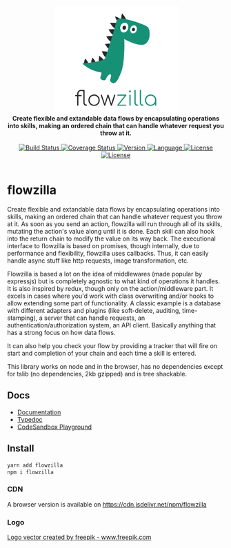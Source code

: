 <div align="center">
  <a href="https://github.com/bkniffler/flowzilla">
    <img alt="flowzilla" src="https://raw.githubusercontent.com/bkniffler/flowzilla/master/assets/logo.png" height="250px" />
  </a>
</div>
<div align="center">
  <strong>Create flexible and extandable data flows by encapsulating operations into skills, making an ordered chain that can handle whatever request you throw at it.</strong>
  <br />
  <br />
  <a href="https://travis-ci.org/bkniffler/flowzilla">
    <img src="https://img.shields.io/travis/bkniffler/flowzilla.svg?style=flat-square" alt="Build Status">
  </a>
  <a href="https://codecov.io/github/bkniffler/flowzilla">
    <img src="https://img.shields.io/codecov/c/github/bkniffler/flowzilla.svg?style=flat-square" alt="Coverage Status">
  </a>
  <a href="https://github.com/bkniffler/flowzilla">
    <img src="http://img.shields.io/npm/v/flowzilla.svg?style=flat-square" alt="Version">
  </a>
  <a href="https://github.com/bkniffler/flowzilla">
    <img src="https://img.shields.io/badge/language-typescript-blue.svg?style=flat-square" alt="Language">
  </a>
  <a href="https://github.com/bkniffler/flowzilla/master/LICENSE">
    <img src="https://img.shields.io/github/license/bkniffler/flowzilla.svg?style=flat-square" alt="License">
  </a>
  <a href="https://github.com/bkniffler/flowzilla">
    <img src="https://flat.badgen.net/bundlephobia/minzip/flowzilla" alt="License">
  </a>
  <br />
  <br />
</div>

# flowzilla

Create flexible and extandable data flows by encapsulating operations into skills, making an ordered chain that can handle whatever request you throw at it. As soon as you send an action, flowzilla will run through all of its skills, mutating the action's value along until it is done. Each skill can also hook into the return chain to modify the value on its way back. The executional interface to flowzilla is based on promises, though internally, due to performance and flexibility, flowzilla uses callbacks. Thus, it can easily handle async stuff like http requests, image transformation, etc.

Flowzilla is based a lot on the idea of middlewares (made popular by expressjs) but is completely agnostic to what kind of operations it handles. It is also inspired by redux, though only on the action/middleware part. It excels in cases where you'd work with class overwriting and/or hooks to allow extending some part of functionality. A classic example is a database with different adapters and plugins (like soft-delete, auditing, time-stamping), a server that can handle requests, an authentication/authorization system, an API client. Basically anything that has a strong focus on how data flows.

It can also help you check your flow by providing a tracker that will fire on start and completion of your chain and each time a skill is entered.

This library works on node and in the browser, has no dependencies except for tslib (no dependencies, 2kb gzipped) and is tree shackable.

## Docs

- [Documentation](https://bkniffler.github.io/flowzilla/)
- [Typedoc](https://bkniffler.github.io/flowzilla/typedoc)
- [CodeSandbox Playground](https://codesandbox.io/s/pp3zwnxk7m)

## Install

```
yarn add flowzilla
npm i flowzilla
```

### CDN

A browser version is available on https://cdn.jsdelivr.net/npm/flowzilla

### Logo

<a href="https://www.freepik.com/free-photos-vectors/logo">Logo vector created by freepik - www.freepik.com</a>
